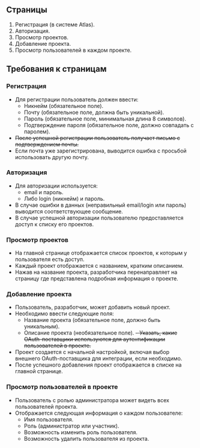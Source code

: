 ## Страницы

1. Регистрация (в системе Atlas).
2. Авторизация.
3. Просмотр проектов.
4. Добавление проекта.
5. Просмотр пользователей в каждом проекте.
## Требования к страницам
### Регистрация
- Для регистрации пользователь должен ввести:
    - Никнейм (обязательное поле).
    - Почту (обязательное поле, должна быть уникальной).
    - Пароль (обязательное поле, минимальная длина 8 символов).
    - Подтверждение пароля (обязательное поле, должно совпадать с паролем).
- ~~После успешной регистрации пользователь получает письмо с подтверждением почты.~~
- Если почта уже зарегистрирована, выводится ошибка с просьбой использовать другую почту.
### Авторизация
- Для авторизации используется:
    - email и пароль.
    - Либо login (никнейм) и пароль.
- В случае ошибки в данных (неправильный email/login или пароль) выводится соответствующее сообщение.
- В случае успешной авторизации пользователю предоставляется доступ к списку его проектов.
### Просмотр проектов
- На главной странице отображается список проектов, к которым у пользователя есть доступ.
- Каждый проект отображается с названием, кратким описанием.
- Нажав на название проекта, разработчика перенаправляет на страницу где представлена подробная информация о проекте.
### Добавление проекта
- Пользователь, разработчик, может добавить новый проект.
- Необходимо ввести следующие поля:
    - Название проекта (обязательное поле, должно быть уникальным).
    - Описание проекта (необязательное поле).
    ~~- Указать, какие OAuth-поставщики используются для аутентификации пользователей в проекте.~~
- Проект создается с начальной настройкой, включая выбор внешнего OAuth-поставщика для интеграции, если необходимо.
- После успешного добавления проект отображается в списке на главной странице.
### Просмотр пользователей в проекте

- Пользователь с ролью администратора может видеть всех пользователей проекта.
- Отображается следующая информация о каждом пользователе:
    - Имя пользователя.
    - Роль (администратор или участник).
    - Возможность изменить роль пользователя.
    - Возможность удалить пользователя из проекта.

